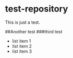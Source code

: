 test-repository
===============

This is just a test.

##Another test
###third test

* list item 1
* list item 2
* list item 3
